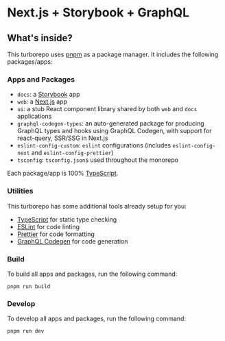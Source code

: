 # Next.js + Storybook + GraphQL

## What's inside?

This turborepo uses [pnpm](https://pnpm.io) as a package manager. It includes the following packages/apps:

### Apps and Packages

- `docs`: a [Storybook](https://storybook.js.org/) app
- `web`: a [Next.js](https://nextjs.org/) app
- `ui`: a stub React component library shared by both `web` and `docs` applications
- `graphql-codegen-types`: an auto-generated package for producing GraphQL types and hooks using GraphQL Codegen, with support for react-query, SSR/SSG in Next.js
- `eslint-config-custom`: `eslint` configurations (includes `eslint-config-next` and `eslint-config-prettier`)
- `tsconfig`: `tsconfig.json`s used throughout the monorepo

Each package/app is 100% [TypeScript](https://www.typescriptlang.org/).

### Utilities

This turborepo has some additional tools already setup for you:

- [TypeScript](https://www.typescriptlang.org/) for static type checking
- [ESLint](https://eslint.org/) for code linting
- [Prettier](https://prettier.io) for code formatting
- [GraphQL Codegen](https://the-guild.dev/graphql/codegen) for code generation

### Build

To build all apps and packages, run the following command:

```
pnpm run build
```

### Develop

To develop all apps and packages, run the following command:

```
pnpm run dev
```
